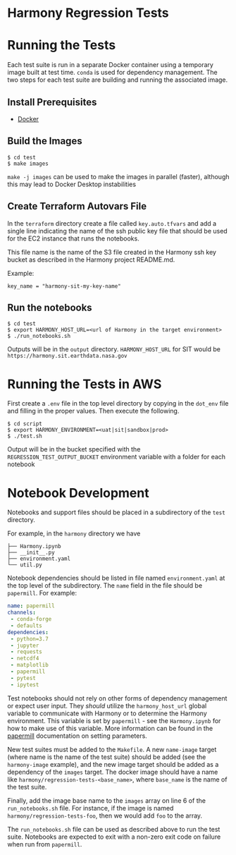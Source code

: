 # Harmony Regression Tests

# Running the Tests

Each test suite is run in a separate Docker container using a temporary image built at test time.
`conda` is used for dependency management. The two steps for each test suite are building and
running the associated image.

## Install Prerequisites

* [Docker](https://www.docker.com/get-started)

## Build the Images

    $ cd test
    $ make images

`make -j images` can be used to make the images in parallel (faster), although this may lead to
Docker Desktop instabilities

## Create Terraform Autovars File
In the `terraform` directory create a file called `key.auto.tfvars` and
add a single line indicating the name of the ssh public key file that
should be used for the EC2 instance that runs the notebooks.

This file name is the name of the S3 file created in the Harmony ssh key bucket as described in the Harmony project README.md.

Example:
```
key_name = "harmony-sit-my-key-name"
```

## Run the notebooks

    $ cd test
    $ export HARMONY_HOST_URL=<url of Harmony in the target environment>
    $ ./run_notebooks.sh

Outputs will be in the `output` directory. 
`HARMONY_HOST_URL` for SIT would be `https://harmony.sit.earthdata.nasa.gov`

# Running the Tests in AWS
First create a `.env` file in the top level directory by copying in the `dot_env` file and filling
in the proper values. Then execute the following.

    $ cd script
    $ export HARMONY_ENVIRONMENT=<uat|sit|sandbox|prod>
    $ ./test.sh

Output will be in the bucket specified with the `REGRESSION_TEST_OUTPUT_BUCKET` environment 
variable with a folder for each notebook 

# Notebook Development

Notebooks and support files should be placed in a subdirectory of the `test` directory.

For example, in the `harmony` directory we have

```
├── Harmony.ipynb
├── __init__.py
├── environment.yaml
└── util.py
```

 Notebook dependencies should be listed in file named `environment.yaml` at the top level of the
 subdirectory. The `name` field in the file should be `papermill`. For example:

 ```yaml
 name: papermill
channels:
  - conda-forge
  - defaults
dependencies:
  - python=3.7
  - jupyter
  - requests
  - netcdf4
  - matplotlib
  - papermill
  - pytest
  - ipytest
```

Test notebooks should not rely on other forms of dependency management or expect user input.
They _should_ utilize the `harmony_host_url` global variable to communicate with Harmony
or to determine the Harmony environment. This variable is set by `papermill` - see the 
`Harmony.ipynb` for how to make use of this variable. More information can be found
in the [papermill](https://papermill.readthedocs.io/en/latest/usage-parameterize.html)
documentation on setting parameters.

New test suites must be added to the `Makefile`. A new `name-image` target (where name is the name of
the test suite) should be added (see the `harmony-image` example), and the new image target
should be added as a dependency of the `images` target. The docker image should have a name like
`harmony/regression-tests-<base_name>`, where `base_name` is the name of the test suite. 

Finally, add the image base name to the `images` array on line 6 of the `run_notebooks.sh` file.
For instance, if the image is named `harmony/regression-tests-foo`, then we would add `foo` to the
array.

The `run_notebooks.sh` file can be used as described above to run the test suite. Notebooks are
expected to exit with a non-zero exit code on failure when run from `papermill`.
